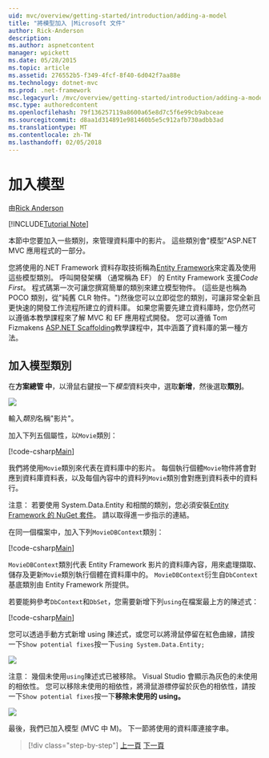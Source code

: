 ```yaml
---
uid: mvc/overview/getting-started/introduction/adding-a-model
title: "將模型加入 |Microsoft 文件"
author: Rick-Anderson
description: 
ms.author: aspnetcontent
manager: wpickett
ms.date: 05/28/2015
ms.topic: article
ms.assetid: 276552b5-f349-4fcf-8f40-6d042f7aa88e
ms.technology: dotnet-mvc
ms.prod: .net-framework
msc.legacyurl: /mvc/overview/getting-started/introduction/adding-a-model
msc.type: authoredcontent
ms.openlocfilehash: 79f136257119a8600a65e8d7c5f6e99cb9abceae
ms.sourcegitcommit: d8aa1d314891e981460b5e5c912afb730adbb3ad
ms.translationtype: MT
ms.contentlocale: zh-TW
ms.lasthandoff: 02/05/2018
---
```

<a name="adding-a-model"></a>加入模型
====================
由[Rick Anderson](https://github.com/Rick-Anderson)

[!INCLUDE[Tutorial Note](sample/code-location.md)]

本節中您要加入一些類別，來管理資料庫中的影片。 這些類別會&quot;模型&quot;ASP.NET MVC 應用程式的一部分。

您將使用的.NET Framework 資料存取技術稱為[Entity Framework](https://docs.microsoft.com/ef/)來定義及使用這些模型類別。 呼叫開發架構 （通常稱為 EF） 的 Entity Framework 支援*Code First*。 程式碼第一次可讓您撰寫簡單的類別來建立模型物件。 (這些是也稱為 POCO 類別，從&quot;純舊 CLR 物件。&quot;)然後您可以立即從您的類別，可讓非常全新且更快速的開發工作流程所建立的資料庫。 如果您需要先建立資料庫時，您仍然可以遵循本教學課程來了解 MVC 和 EF 應用程式開發。 您可以遵循 Tom Fizmakens [ASP.NET Scaffolding](xref:visual-studio/overview/2013/aspnet-scaffolding-overview)教學課程中，其中涵蓋了資料庫的第一種方法。

## <a name="adding-model-classes"></a>加入模型類別

在**方案總管 中**，以滑鼠右鍵按一下*模型*資料夾中，選取**新增**，然後選取**類別**。

![](adding-a-model/_static/image1.png)

輸入*類別*名稱&quot;影片&quot;。

加入下列五個屬性，以`Movie`類別：

[!code-csharp[Main](adding-a-model/samples/sample1.cs)]

我們將使用`Movie`類別來代表在資料庫中的影片。 每個執行個體`Movie`物件將會對應到資料庫資料表，以及每個內容中的資料列`Movie`類別會對應到資料表中的資料行。

注意： 若要使用 System.Data.Entity 和相關的類別，您必須安裝[Entity Framework 的 NuGet 套件](https://www.nuget.org/packages/EntityFramework/)。 請以取得進一步指示的連結。

在同一個檔案中，加入下列`MovieDBContext`類別：

[!code-csharp[Main](adding-a-model/samples/sample2.cs?highlight=2,15-18)]

`MovieDBContext`類別代表 Entity Framework 影片的資料庫內容，用來處理擷取、 儲存及更新`Movie`類別執行個體在資料庫中的。 `MovieDBContext`衍生自`DbContext`基底類別由 Entity Framework 所提供。

若要能夠參考`DbContext`和`DbSet`，您需要新增下列`using`在檔案最上方的陳述式：

[!code-csharp[Main](adding-a-model/samples/sample3.cs)]

您可以透過手動方式新增 using 陳述式，或您可以將滑鼠停留在紅色曲線，請按一下`Show potential fixes`按一下`using System.Data.Entity;`

![](adding-a-model/_static/image2.png)

注意： 幾個未使用`using`陳述式已被移除。 Visual Studio 會顯示為灰色的未使用的相依性。 您可以移除未使用的相依性，將滑鼠游標停留於灰色的相依性，請按一下`Show potential fixes`按一下**移除未使用的 using。**

![](adding-a-model/_static/image3.png)

最後，我們已加入模型 (MVC 中 M)。 下一節將使用的資料庫連接字串。

>[!div class="step-by-step"]
[上一頁](adding-a-view.md)
[下一頁](creating-a-connection-string.md)
